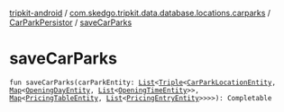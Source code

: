[tripkit-android](../../index.md) / [com.skedgo.tripkit.data.database.locations.carparks](../index.md) / [CarParkPersistor](index.md) / [saveCarParks](./save-car-parks.md)

# saveCarParks

`fun saveCarParks(carParkEntity: `[`List`](https://kotlinlang.org/api/latest/jvm/stdlib/kotlin.collections/-list/index.html)`<`[`Triple`](https://kotlinlang.org/api/latest/jvm/stdlib/kotlin/-triple/index.html)`<`[`CarParkLocationEntity`](../-car-park-location-entity/index.md)`, `[`Map`](https://kotlinlang.org/api/latest/jvm/stdlib/kotlin.collections/-map/index.html)`<`[`OpeningDayEntity`](../-opening-day-entity/index.md)`, `[`List`](https://kotlinlang.org/api/latest/jvm/stdlib/kotlin.collections/-list/index.html)`<`[`OpeningTimeEntity`](../-opening-time-entity/index.md)`>>, `[`Map`](https://kotlinlang.org/api/latest/jvm/stdlib/kotlin.collections/-map/index.html)`<`[`PricingTableEntity`](../-pricing-table-entity/index.md)`, `[`List`](https://kotlinlang.org/api/latest/jvm/stdlib/kotlin.collections/-list/index.html)`<`[`PricingEntryEntity`](../-pricing-entry-entity/index.md)`>>>>): Completable`